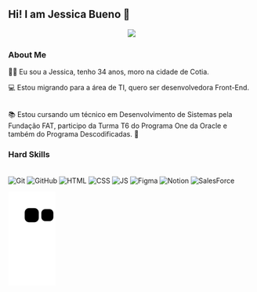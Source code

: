## Hi! I am Jessica Bueno 👋

<div align="center">
  <img height="400em" src="https://img.freepik.com/fotos-gratis/personagem-de-desenho-animado-em-3d_23-2151033971.jpg?t=st=1716857445~exp=1716861045~hmac=1b14986699ee8e7bd148de5b122da9bc413d047a72bfbf4ad6a3a23b65794fae&w=740" />
 </div>
  
### About Me

🧑‍🦳 Eu sou a Jessica, tenho 34 anos, moro na cidade de Cotia.
<br>

💻 Estou migrando para a área de TI, quero ser desenvolvedora Front-End.

<br>
 📚 Estou cursando um técnico em Desenvolvimento de Sistemas pela Fundação FAT, participo da Turma T6 do Programa One da Oracle e também do Programa Descodificadas. 📓

 

### Hard Skills

<div style="display: inline_block"><br>
<img align="center" alt="Git" height="40" width="50" src="https://img.icons8.com/?size=100&id=20906&format=png&color=000000" />
<img align="center" alt="GitHub" height="40" width="50" src="https://img.icons8.com/?size=100&id=52539&format=png&color=000000" />
<img align="center" alt="HTML" height="40" width="50" src="https://img.icons8.com/?size=100&id=20909&format=png&color=000000" />
<img align="center" alt="CSS" height="40" width="50" src="https://img.icons8.com/?size=100&id=21278&format=png&color=000000" />
<img align="center" alt="JS" height="40" width="50" src="https://img.icons8.com/?size=100&id=PXTY4q2Sq2lG&format=png&color=000000" />
<img align="center" alt="Figma" height="40" width="50" src="https://img.icons8.com/?size=100&id=8gfeOoqrHqJU&format=png&color=000000" />
<img align="center" alt="Notion" height="40" width="50" src="https://img.icons8.com/?size=100&id=wue74HqaylSJ&format=png&color=000000" />
<img align="center" alt="SalesForce" height="40" width="50" src="https://img.icons8.com/?size=100&id=38804&format=png&color=000000" />

</div>
  



![Snake animation](https://github.com/JessicaApBueno/JessicaApBueno/blob/output/github-contribution-grid-snake.svg)
